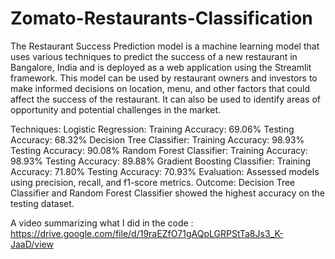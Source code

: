 # Zomato-Restaurants-Classification

The Restaurant Success Prediction model is a machine learning model that uses various techniques to predict the success of a new restaurant in Bangalore, India and is deployed as a web application using the Streamlit framework. This model can be used by restaurant owners and investors to make informed decisions on location, menu, and other factors that could affect the success of the restaurant. It can also be used to identify areas of opportunity and potential challenges in the market.

Techniques:
Logistic Regression:
Training Accuracy: 69.06%
Testing Accuracy: 68.32%
Decision Tree Classifier:
Training Accuracy: 98.93%
Testing Accuracy: 90.08%
Random Forest Classifier:
Training Accuracy: 98.93%
Testing Accuracy: 89.88%
Gradient Boosting Classifier:
Training Accuracy: 71.80%
Testing Accuracy: 70.93%
Evaluation: Assessed models using precision, recall, and f1-score metrics.
Outcome: Decision Tree Classifier and Random Forest Classifier showed the highest accuracy on the testing dataset.

A video summarizing what I did in the code : https://drive.google.com/file/d/19raEZfO71gAQpLGRPStTa8Js3_K-JaaD/view
